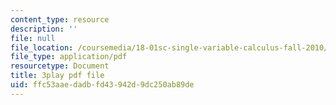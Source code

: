 ```yaml
---
content_type: resource
description: ''
file: null
file_location: /coursemedia/18-01sc-single-variable-calculus-fall-2010/ffc53aaedadbfd43942d9dc250ab89de_ryLdyDrBfvI.pdf
file_type: application/pdf
resourcetype: Document
title: 3play pdf file
uid: ffc53aae-dadb-fd43-942d-9dc250ab89de
---
```


